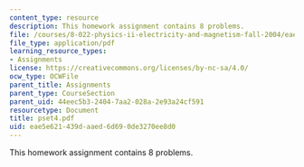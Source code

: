```yaml
---
content_type: resource
description: This homework assignment contains 8 problems.
file: /courses/8-022-physics-ii-electricity-and-magnetism-fall-2004/eae5e621439daaed6d690de3270ee8d0_pset4.pdf
file_type: application/pdf
learning_resource_types:
- Assignments
license: https://creativecommons.org/licenses/by-nc-sa/4.0/
ocw_type: OCWFile
parent_title: Assignments
parent_type: CourseSection
parent_uid: 44eec5b3-2404-7aa2-028a-2e93a24cf591
resourcetype: Document
title: pset4.pdf
uid: eae5e621-439d-aaed-6d69-0de3270ee8d0
---
```

This homework assignment contains 8 problems.
